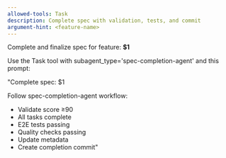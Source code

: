 ```yaml
---
allowed-tools: Task
description: Complete spec with validation, tests, and commit
argument-hint: <feature-name>
---
```


Complete and finalize spec for feature: **$1**

Use the Task tool with subagent_type='spec-completion-agent' and this prompt:

"Complete spec: $1

Follow spec-completion-agent workflow:
- Validate score ≥90
- All tasks complete
- E2E tests passing
- Quality checks passing
- Update metadata
- Create completion commit"
